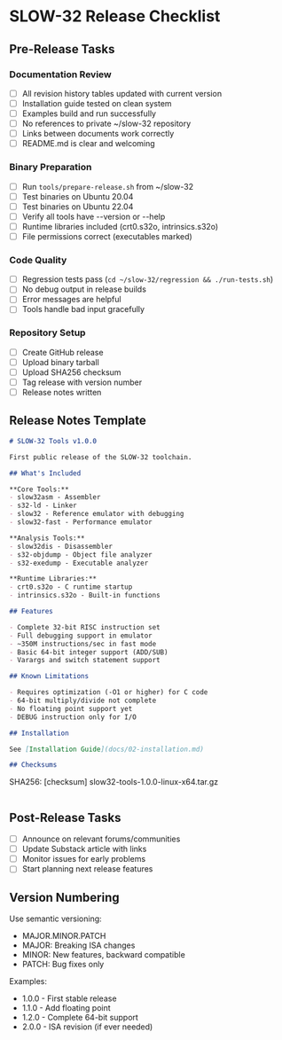 # SLOW-32 Release Checklist

## Pre-Release Tasks

### Documentation Review
- [ ] All revision history tables updated with current version
- [ ] Installation guide tested on clean system
- [ ] Examples build and run successfully
- [ ] No references to private ~/slow-32 repository
- [ ] Links between documents work correctly
- [ ] README.md is clear and welcoming

### Binary Preparation
- [ ] Run `tools/prepare-release.sh` from ~/slow-32
- [ ] Test binaries on Ubuntu 20.04
- [ ] Test binaries on Ubuntu 22.04
- [ ] Verify all tools have --version or --help
- [ ] Runtime libraries included (crt0.s32o, intrinsics.s32o)
- [ ] File permissions correct (executables marked)

### Code Quality
- [ ] Regression tests pass (`cd ~/slow-32/regression && ./run-tests.sh`)
- [ ] No debug output in release builds
- [ ] Error messages are helpful
- [ ] Tools handle bad input gracefully

### Repository Setup
- [ ] Create GitHub release
- [ ] Upload binary tarball
- [ ] Upload SHA256 checksum
- [ ] Tag release with version number
- [ ] Release notes written

## Release Notes Template

```markdown
# SLOW-32 Tools v1.0.0

First public release of the SLOW-32 toolchain.

## What's Included

**Core Tools:**
- slow32asm - Assembler
- s32-ld - Linker  
- slow32 - Reference emulator with debugging
- slow32-fast - Performance emulator

**Analysis Tools:**
- slow32dis - Disassembler
- s32-objdump - Object file analyzer
- s32-exedump - Executable analyzer

**Runtime Libraries:**
- crt0.s32o - C runtime startup
- intrinsics.s32o - Built-in functions

## Features

- Complete 32-bit RISC instruction set
- Full debugging support in emulator
- ~350M instructions/sec in fast mode
- Basic 64-bit integer support (ADD/SUB)
- Varargs and switch statement support

## Known Limitations

- Requires optimization (-O1 or higher) for C code
- 64-bit multiply/divide not complete
- No floating point support yet
- DEBUG instruction only for I/O

## Installation

See [Installation Guide](docs/02-installation.md)

## Checksums

```
SHA256: [checksum] slow32-tools-1.0.0-linux-x64.tar.gz
```
```

## Post-Release Tasks

- [ ] Announce on relevant forums/communities
- [ ] Update Substack article with links
- [ ] Monitor issues for early problems
- [ ] Start planning next release features

## Version Numbering

Use semantic versioning:
- MAJOR.MINOR.PATCH
- MAJOR: Breaking ISA changes
- MINOR: New features, backward compatible
- PATCH: Bug fixes only

Examples:
- 1.0.0 - First stable release
- 1.1.0 - Add floating point
- 1.2.0 - Complete 64-bit support
- 2.0.0 - ISA revision (if ever needed)